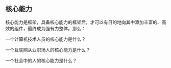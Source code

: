 核心能力
---
核心能力是框架，具备核心能力的框架后，才可以有目的地向其中添加丰富的、高效的组件，最终成为强有力整体。那么：

一个计算机技术人员的核心能力是什么？

一个互联网从业职场人的核心能力是什么？

一个社会中的人的核心能力是什么？


